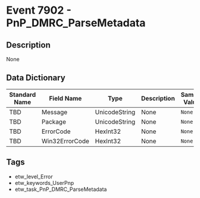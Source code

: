 # Event 7902 - PnP_DMRC_ParseMetadata

## Description
None

## Data Dictionary
|Standard Name|Field Name|Type|Description|Sample Value|
|---|---|---|---|---|
|TBD|Message|UnicodeString|None|`None`|
|TBD|Package|UnicodeString|None|`None`|
|TBD|ErrorCode|HexInt32|None|`None`|
|TBD|Win32ErrorCode|HexInt32|None|`None`|

## Tags
* etw_level_Error
* etw_keywords_UserPnp
* etw_task_PnP_DMRC_ParseMetadata